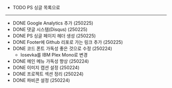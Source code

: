 * TODO PS 싱글 목록으로 

---

* DONE Google Analytics 추가 (250225)
* DONE 댓글 시스템(Disqus) (250225)
* DONE PS 싱글 페이지 헤더 생성 (250225)
* DONE Footer에 Github 리포로 가는 링크 추가 (250225)
* DONE 코드 폰트 가독성 좋은 것으로 수정 (250224)
	* Iosevka를 IBM Plex Mono로 변경
* DONE 메인 메뉴 가독성 향상 (250224)
* DONE 이미지 캡션 설정 (250224)
* DONE 프로젝트 섹션 정리 (250224)
* DONE 파비콘 설정 (250224)
